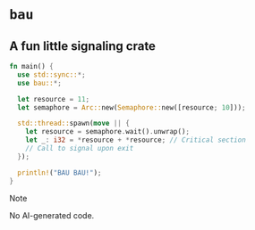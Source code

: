 # `bau`

## A fun little signaling crate

```rust
fn main() {
  use std::sync::*;
  use bau::*;

  let resource = 11;
  let semaphore = Arc::new(Semaphore::new([resource; 10]));

  std::thread::spawn(move || {
    let resource = semaphore.wait().unwrap();
    let _: i32 = *resource + *resource; // Critical section
    // Call to signal upon exit
  });

  println!("BAU BAU!");
}
```

> [!NOTE]
> No AI-generated code.
